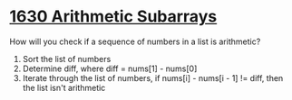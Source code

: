 # [1630 Arithmetic Subarrays](https://leetcode.com/problems/arithmetic-subarrays/description)

How will you check if a sequence of numbers in a list is arithmetic?

1. Sort the list of numbers
2. Determine diff, where diff = nums[1] - nums[0]
3. Iterate through the list of numbers, if nums[i] - nums[i - 1] != diff, then the list isn't arithmetic 

